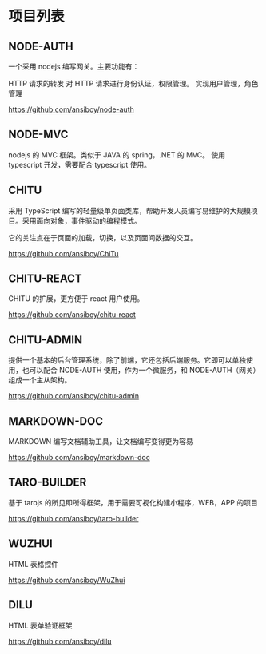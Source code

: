 # 项目列表

## NODE-AUTH

一个采用 nodejs 编写网关。主要功能有：

HTTP 请求的转发
对 HTTP 请求进行身份认证，权限管理。
实现用户管理，角色管理

https://github.com/ansiboy/node-auth

## NODE-MVC

nodejs 的 MVC 框架。类似于 JAVA 的 spring，.NET 的 MVC。 使用 typescript 开发，需要配合 typescript 使用。

## CHITU

采用 TypeScript 编写的轻量级单页面类库，帮助开发人员编写易维护的大规模项目。采用面向对象，事件驱动的编程模式。

它的关注点在于页面的加载，切换，以及页面间数据的交互。

https://github.com/ansiboy/ChiTu

## CHITU-REACT

CHITU 的扩展，更方便于 react 用户使用。

https://github.com/ansiboy/chitu-react

## CHITU-ADMIN

提供一个基本的后台管理系统，除了前端，它还包括后端服务。它即可以单独使用，也可以配合 NODE-AUTH 使用，作为一个微服务，和 NODE-AUTH（网关）组成一个主从架构。

https://github.com/ansiboy/chitu-admin

## MARKDOWN-DOC

MARKDOWN 编写文档辅助工具，让文档编写变得更为容易

https://github.com/ansiboy/markdown-doc

## TARO-BUILDER

基于 tarojs 的所见即所得框架，用于需要可视化构建小程序，WEB，APP 的项目

https://github.com/ansiboy/taro-builder

## WUZHUI

HTML 表格控件

https://github.com/ansiboy/WuZhui

## DILU

HTML 表单验证框架

https://github.com/ansiboy/dilu

